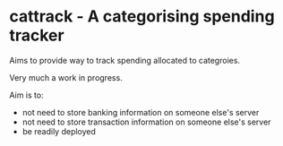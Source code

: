 # cattrack - A categorising spending tracker

Aims to provide way to track spending allocated to categroies.

Very much a work in progress.

Aim is to:
* not need to store banking information on someone else's server
* not need to store transaction information on someone else's server
* be readily deployed
